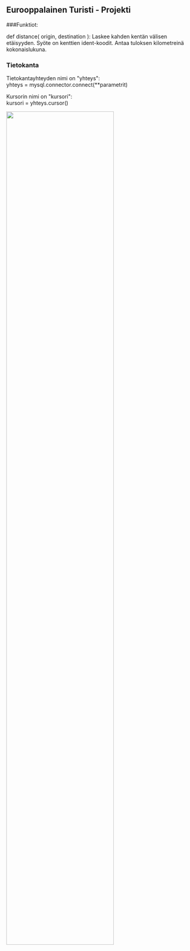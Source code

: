 ## Eurooppalainen Turisti - Projekti

###Funktiot:

def distance( origin, destination ):
Laskee kahden kentän välisen etäisyyden. Syöte on kenttien ident-koodit. Antaa tuloksen kilometreinä kokonaislukuna.











### Tietokanta
Tietokantayhteyden nimi on "yhteys": <br>
yhteys = mysql.connector.connect(**parametrit) 

Kursorin nimi on "kursori": <br>
kursori = yhteys.cursor()


<img src="https://github.com/user-attachments/assets/8e5a8ea8-b712-43ff-a5bd-ad7815cd692a" width="75%" height="75%">

